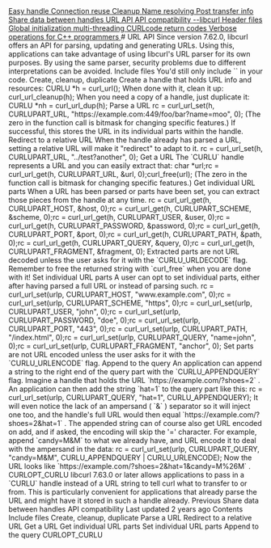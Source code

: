 <a href="easyhandle.html" class="navButton-94f2579c--pageItemWithChildrenNested-2c5d8183--navButtonClickable-161b88ca">
<span class="text-4505230f--UIH300-2063425d--textContentFamily-49a318e1--navButtonLabel-14a4968f">Easy handle</span>
</a>
<a href="connectionreuse.html" class="navButton-94f2579c--pageItemWithChildrenNested-2c5d8183--navButtonClickable-161b88ca">
<span class="text-4505230f--UIH300-2063425d--textContentFamily-49a318e1--navButtonLabel-14a4968f">Connection reuse</span>
</a>
<a href="cleanup.html" class="navButton-94f2579c--pageItemWithChildrenNested-2c5d8183--navButtonClickable-161b88ca">
<span class="text-4505230f--UIH300-2063425d--textContentFamily-49a318e1--navButtonLabel-14a4968f">Cleanup</span>
</a>
<a href="names.html" class="navButton-94f2579c--pageItemWithChildrenNested-2c5d8183--navButtonClickable-161b88ca">
<span class="text-4505230f--UIH300-2063425d--textContentFamily-49a318e1--navButtonLabel-14a4968f">Name resolving</span>
</a>
<a href="getinfo.html" class="navButton-94f2579c--pageItemWithChildrenNested-2c5d8183--navButtonClickable-161b88ca">
<span class="text-4505230f--UIH300-2063425d--textContentFamily-49a318e1--navButtonLabel-14a4968f">Post transfer info</span>
</a>
<a href="sharing.html" class="navButton-94f2579c--pageItemWithChildrenNested-2c5d8183--navButtonClickable-161b88ca">
<span class="text-4505230f--UIH300-2063425d--textContentFamily-49a318e1--navButtonLabel-14a4968f">Share data between handles</span>
</a>
<a href="url.html" class="navButton-94f2579c--pageItemWithChildrenNested-2c5d8183--navButtonClickable-161b88ca--navButtonOpened-6a88552e">
<span class="text-4505230f--UIH300-2063425d--textContentFamily-49a318e1--navButtonLabel-14a4968f">URL API</span>
</a>
<a href="api.html" class="navButton-94f2579c--pageItemWithChildrenNested-2c5d8183--navButtonClickable-161b88ca">
<span class="text-4505230f--UIH300-2063425d--textContentFamily-49a318e1--navButtonLabel-14a4968f">API compatibility</span>
</a>
<a href="libcurl.html" class="navButton-94f2579c--pageItemWithChildrenNested-2c5d8183--navButtonClickable-161b88ca">
<span class="text-4505230f--UIH300-2063425d--textContentFamily-49a318e1--navButtonLabel-14a4968f">--libcurl</span>
</a>
<a href="headers.html" class="navButton-94f2579c--pageItemWithChildrenNested-2c5d8183--navButtonClickable-161b88ca">
<span class="text-4505230f--UIH300-2063425d--textContentFamily-49a318e1--navButtonLabel-14a4968f">Header files</span>
</a>
<a href="globalinit.html" class="navButton-94f2579c--pageItemWithChildrenNested-2c5d8183--navButtonClickable-161b88ca">
<span class="text-4505230f--UIH300-2063425d--textContentFamily-49a318e1--navButtonLabel-14a4968f">Global initialization</span>
</a>
<a href="threading.html" class="navButton-94f2579c--pageItemWithChildrenNested-2c5d8183--navButtonClickable-161b88ca">
<span class="text-4505230f--UIH300-2063425d--textContentFamily-49a318e1--navButtonLabel-14a4968f">multi-threading</span>
</a>
<a href="curlcode.html" class="navButton-94f2579c--pageItemWithChildrenNested-2c5d8183--navButtonClickable-161b88ca">
<span class="text-4505230f--UIH300-2063425d--textContentFamily-49a318e1--navButtonLabel-14a4968f">CURLcode return codes</span>
</a>
<a href="verbose.html" class="navButton-94f2579c--pageItemWithChildrenNested-2c5d8183--navButtonClickable-161b88ca">
<span class="text-4505230f--UIH300-2063425d--textContentFamily-49a318e1--navButtonLabel-14a4968f">Verbose operations</span>
</a>
<a href="cplusplus.html" class="navButton-94f2579c--pageItemWithChildrenNested-2c5d8183--navButtonClickable-161b88ca">
<span class="text-4505230f--UIH300-2063425d--textContentFamily-49a318e1--navButtonLabel-14a4968f">for C++ programmers</span>
</a>
# <span class="text-4505230f--DisplayH900-bfb998fa--textContentFamily-49a318e1">URL API</span>
<span class="text-4505230f--UIH300-2063425d--textUIFamily-5ebd8e40--text-8ee2c8b2">
</span>
<span class="text-4505230f--UIH300-2063425d--textUIFamily-5ebd8e40--text-8ee2c8b2">
</span>
<span class="text-4505230f--TextH400-3033861f--textContentFamily-49a318e1">
<span data-key="0728533b55464c3eb1f3871bb4a95ea2">
<span data-offset-key="0728533b55464c3eb1f3871bb4a95ea2:0">Since version 7.62.0, libcurl offers an API for parsing, updating and generating URLs. Using this, applications can take advantage of using libcurl's URL parser for its own purposes. By using the same parser, security problems due to different interpretations can be avoided.</span>
</span>
</span>
<span class="text-4505230f--HeadingH700-04e1a2a3--textContentFamily-49a318e1">
<span data-key="0ac02092041545b0bd1b70baaabca5fd">
<span data-offset-key="0ac02092041545b0bd1b70baaabca5fd:0">Include files</span>
</span>
</span>
<span class="text-4505230f--TextH400-3033861f--textContentFamily-49a318e1">
<span data-key="9c7e483d76484c6ba7185ecbec69d9fa">
<span data-offset-key="9c7e483d76484c6ba7185ecbec69d9fa:0">You'd still only include </span>
<span data-offset-key="9c7e483d76484c6ba7185ecbec69d9fa:1">`<curl/curl.h>`</span>
<span data-offset-key="9c7e483d76484c6ba7185ecbec69d9fa:2"> in your code.</span>
</span>
</span>
<span class="text-4505230f--HeadingH700-04e1a2a3--textContentFamily-49a318e1">
<span data-key="b4663225ff9344d783c75eab5c396fe5">
<span data-offset-key="b4663225ff9344d783c75eab5c396fe5:0">Create, cleanup, duplicate</span>
</span>
</span>
<span class="text-4505230f--TextH400-3033861f--textContentFamily-49a318e1">
<span data-key="b391a05a927049d4bb0cc4224793886f">
<span data-offset-key="b391a05a927049d4bb0cc4224793886f:0">Create a handle that holds URL info and resources:</span>
</span>
</span>    CURLU *h = curl_url();<span class="text-4505230f--TextH400-3033861f--textContentFamily-49a318e1">
<span data-key="010ae425e22241489c0d0254c23a820c">
<span data-offset-key="010ae425e22241489c0d0254c23a820c:0">When done with it, clean it up:</span>
</span>
</span>    curl_url_cleanup(h);<span class="text-4505230f--TextH400-3033861f--textContentFamily-49a318e1">
<span data-key="415ff41f472a4f429f0724b5e2e273b7">
<span data-offset-key="415ff41f472a4f429f0724b5e2e273b7:0">When you need a copy of a handle, just duplicate it:</span>
</span>
</span>    CURLU *nh = curl_url_dup(h);<span class="text-4505230f--HeadingH700-04e1a2a3--textContentFamily-49a318e1">
<span data-key="f465cecbd34644ea9993f7a4d05d0603">
<span data-offset-key="f465cecbd34644ea9993f7a4d05d0603:0">Parse a URL</span>
</span>
</span>    rc = curl_url_set(h, CURLUPART_URL, "https://example.com:449/foo/bar?name=moo", 0);<span class="text-4505230f--TextH400-3033861f--textContentFamily-49a318e1">
<span data-key="46b26c9b80c948038481ef74982b7b76">
<span data-offset-key="46b26c9b80c948038481ef74982b7b76:0">(The zero in the function call is bitmask for changing specific features.)</span>
</span>
</span>
<span class="text-4505230f--TextH400-3033861f--textContentFamily-49a318e1">
<span data-key="1cd200a5813f44f9bd52c13bc91d7323">
<span data-offset-key="1cd200a5813f44f9bd52c13bc91d7323:0">If successful, this stores the URL in its individual parts within the handle.</span>
</span>
</span>
<span class="text-4505230f--HeadingH700-04e1a2a3--textContentFamily-49a318e1">
<span data-key="08829319028441889890164407545c09">
<span data-offset-key="08829319028441889890164407545c09:0">Redirect to a relative URL</span>
</span>
</span>
<span class="text-4505230f--TextH400-3033861f--textContentFamily-49a318e1">
<span data-key="b378d428f88148109f31c1e80289e044">
<span data-offset-key="b378d428f88148109f31c1e80289e044:0">When the handle already has parsed a URL, setting a relative URL will make it "redirect" to adapt to it.</span>
</span>
</span>    rc = curl_url_set(h, CURLUPART_URL, "../test?another", 0);<span class="text-4505230f--HeadingH700-04e1a2a3--textContentFamily-49a318e1">
<span data-key="231641af1c974fa595d94344588b4599">
<span data-offset-key="231641af1c974fa595d94344588b4599:0">Get a URL</span>
</span>
</span>
<span class="text-4505230f--TextH400-3033861f--textContentFamily-49a318e1">
<span data-key="f7d625312efa41af83b4737441461049">
<span data-offset-key="f7d625312efa41af83b4737441461049:0">The </span>
<span data-offset-key="f7d625312efa41af83b4737441461049:1">`CURLU`</span>
<span data-offset-key="f7d625312efa41af83b4737441461049:2"> handle represents a URL and you can easily extract that:</span>
</span>
</span>    char *url;rc = curl_url_get(h, CURLUPART_URL, &url, 0);curl_free(url);<span class="text-4505230f--TextH400-3033861f--textContentFamily-49a318e1">
<span data-key="57fbc9d607984d618befeae142cebb02">
<span data-offset-key="57fbc9d607984d618befeae142cebb02:0">(The zero in the function call is bitmask for changing specific features.)</span>
</span>
</span>
<span class="text-4505230f--HeadingH700-04e1a2a3--textContentFamily-49a318e1">
<span data-key="d695f6a48b814a42ab3a2cc16d574493">
<span data-offset-key="d695f6a48b814a42ab3a2cc16d574493:0">Get individual URL parts</span>
</span>
</span>
<span class="text-4505230f--TextH400-3033861f--textContentFamily-49a318e1">
<span data-key="8fa3ad516b514b4baa8f926993efc49e">
<span data-offset-key="8fa3ad516b514b4baa8f926993efc49e:0">When a URL has been parsed or parts have been set, you can extract those pieces from the handle at any time.</span>
</span>
</span>    rc = curl_url_get(h, CURLUPART_HOST, &host, 0);rc = curl_url_get(h, CURLUPART_SCHEME, &scheme, 0);rc = curl_url_get(h, CURLUPART_USER, &user, 0);rc = curl_url_get(h, CURLUPART_PASSWORD, &password, 0);rc = curl_url_get(h, CURLUPART_PORT, &port, 0);rc = curl_url_get(h, CURLUPART_PATH, &path, 0);rc = curl_url_get(h, CURLUPART_QUERY, &query, 0);rc = curl_url_get(h, CURLUPART_FRAGMENT, &fragment, 0);<span class="text-4505230f--TextH400-3033861f--textContentFamily-49a318e1">
<span data-key="90cb4881ed194d5299412b51867d3292">
<span data-offset-key="90cb4881ed194d5299412b51867d3292:0">Extracted parts are not URL decoded unless the user asks for it with the </span>
<span data-offset-key="90cb4881ed194d5299412b51867d3292:1">`CURLU_URLDECODE`</span>
<span data-offset-key="90cb4881ed194d5299412b51867d3292:2"> flag.</span>
</span>
</span>
<span class="text-4505230f--TextH400-3033861f--textContentFamily-49a318e1">
<span data-key="71c3abf482a04ac5962d8e104c9e8d76">
<span data-offset-key="71c3abf482a04ac5962d8e104c9e8d76:0">Remember to free the returned string with </span>
<span data-offset-key="71c3abf482a04ac5962d8e104c9e8d76:1">`curl_free`</span>
<span data-offset-key="71c3abf482a04ac5962d8e104c9e8d76:2"> when you are done with it!</span>
</span>
</span>
<span class="text-4505230f--HeadingH700-04e1a2a3--textContentFamily-49a318e1">
<span data-key="69c75fa5538c4d6a85ce2a49ef5454e9">
<span data-offset-key="69c75fa5538c4d6a85ce2a49ef5454e9:0">Set individual URL parts</span>
</span>
</span>
<span class="text-4505230f--TextH400-3033861f--textContentFamily-49a318e1">
<span data-key="c5646670e006488ab29f3bdac898cdcb">
<span data-offset-key="c5646670e006488ab29f3bdac898cdcb:0">A user can opt to set individual parts, either after having parsed a full URL or instead of parsing such.</span>
</span>
</span>    rc = curl_url_set(urlp, CURLUPART_HOST, "www.example.com", 0);rc = curl_url_set(urlp, CURLUPART_SCHEME, "https", 0);rc = curl_url_set(urlp, CURLUPART_USER, "john", 0);rc = curl_url_set(urlp, CURLUPART_PASSWORD, "doe", 0);rc = curl_url_set(urlp, CURLUPART_PORT, "443", 0);rc = curl_url_set(urlp, CURLUPART_PATH, "/index.html", 0);rc = curl_url_set(urlp, CURLUPART_QUERY, "name=john", 0);rc = curl_url_set(urlp, CURLUPART_FRAGMENT, "anchor", 0);<span class="text-4505230f--TextH400-3033861f--textContentFamily-49a318e1">
<span data-key="28cf6742152f4437a5f0d6fe4ea1287b">
<span data-offset-key="28cf6742152f4437a5f0d6fe4ea1287b:0">Set parts are not URL encoded unless the user asks for it with the </span>
<span data-offset-key="28cf6742152f4437a5f0d6fe4ea1287b:1">`CURLU_URLENCODE`</span>
<span data-offset-key="28cf6742152f4437a5f0d6fe4ea1287b:2"> flag.</span>
</span>
</span>
<span class="text-4505230f--HeadingH700-04e1a2a3--textContentFamily-49a318e1">
<span data-key="46bffdce79744e619ec0e36729bc025c">
<span data-offset-key="46bffdce79744e619ec0e36729bc025c:0">Append to the query</span>
</span>
</span>
<span class="text-4505230f--TextH400-3033861f--textContentFamily-49a318e1">
<span data-key="cd305dcb44624e569a63f3ca77779481">
<span data-offset-key="cd305dcb44624e569a63f3ca77779481:0">An application can append a string to the right end of the query part with the </span>
<span data-offset-key="cd305dcb44624e569a63f3ca77779481:1">`CURLU_APPENDQUERY`</span>
<span data-offset-key="cd305dcb44624e569a63f3ca77779481:2"> flag.</span>
</span>
</span>
<span class="text-4505230f--TextH400-3033861f--textContentFamily-49a318e1">
<span data-key="d53781a2fd714a6aa1035f4de3f074b4">
<span data-offset-key="d53781a2fd714a6aa1035f4de3f074b4:0">Imagine a handle that holds the URL </span>
<span data-offset-key="d53781a2fd714a6aa1035f4de3f074b4:1">`https://example.com/?shoes=2`</span>
<span data-offset-key="d53781a2fd714a6aa1035f4de3f074b4:2">. An application can then add the string </span>
<span data-offset-key="d53781a2fd714a6aa1035f4de3f074b4:3">`hat=1`</span>
<span data-offset-key="d53781a2fd714a6aa1035f4de3f074b4:4"> to the query part like this:</span>
</span>
</span>    rc = curl_url_set(urlp, CURLUPART_QUERY, "hat=1", CURLU_APPENDQUERY);<span class="text-4505230f--TextH400-3033861f--textContentFamily-49a318e1">
<span data-key="ac513f77af0f458cac9b870e3440fe33">
<span data-offset-key="ac513f77af0f458cac9b870e3440fe33:0">It will even notice the lack of an ampersand (</span>
<span data-offset-key="ac513f77af0f458cac9b870e3440fe33:1">`&`</span>
<span data-offset-key="ac513f77af0f458cac9b870e3440fe33:2">) separator so it will inject one too, and the handle's full URL would then equal </span>
<span data-offset-key="ac513f77af0f458cac9b870e3440fe33:3">`https://example.com/?shoes=2&hat=1`</span>
<span data-offset-key="ac513f77af0f458cac9b870e3440fe33:4">.</span>
</span>
</span>
<span class="text-4505230f--TextH400-3033861f--textContentFamily-49a318e1">
<span data-key="d9c0066a63e84b638f68c71fc1edbb8e">
<span data-offset-key="d9c0066a63e84b638f68c71fc1edbb8e:0">The appended string can of course also get URL encoded on add, and if asked, the encoding will skip the '=' character. For example, append </span>
<span data-offset-key="d9c0066a63e84b638f68c71fc1edbb8e:1">`candy=M&M`</span>
<span data-offset-key="d9c0066a63e84b638f68c71fc1edbb8e:2"> to what we already have, and URL encode it to deal with the ampersand in the data:</span>
</span>
</span>    rc = curl_url_set(urlp, CURLUPART_QUERY, "candy=M&M", CURLU_APPENDQUERY | CURLU_URLENCODE);<span class="text-4505230f--TextH400-3033861f--textContentFamily-49a318e1">
<span data-key="db1b5b9399284edcb42d53c78e9bb5ef">
<span data-offset-key="db1b5b9399284edcb42d53c78e9bb5ef:0">Now the URL looks like </span>
<span data-offset-key="db1b5b9399284edcb42d53c78e9bb5ef:1">`https://example.com/?shoes=2&hat=1&candy=M%26M`</span>
<span data-offset-key="db1b5b9399284edcb42d53c78e9bb5ef:2">.</span>
</span>
</span>
<span class="text-4505230f--HeadingH700-04e1a2a3--textContentFamily-49a318e1">
<span data-key="9b8b40dec76c43f4bea977df0b0df539">
<span data-offset-key="9b8b40dec76c43f4bea977df0b0df539:0">CURLOPT_CURLU</span>
</span>
</span>
<span class="text-4505230f--TextH400-3033861f--textContentFamily-49a318e1">
<span data-key="bbfdfb53c0524aeba95baadd52865706">
<span data-offset-key="bbfdfb53c0524aeba95baadd52865706:0">libcurl 7.63.0 or later allows applications to pass in a </span>
<span data-offset-key="bbfdfb53c0524aeba95baadd52865706:1">`CURLU`</span>
<span data-offset-key="bbfdfb53c0524aeba95baadd52865706:2"> handle instead of a URL string to tell curl what to transfer to or from. This is particularly convenient for applications that already parse the URL and might have it stored in such a handle already.</span>
</span>
</span>
<a href="sharing.html" class="reset-3c756112--card-6570f064--whiteCard-fff091a4--cardPrevious-56a5e674">
</a>
<span class="text-4505230f--TextH200-a3425406--textContentFamily-49a318e1">Previous</span>
<span class="text-4505230f--UIH400-4e41e82a--textContentFamily-49a318e1">Share data between handles</span>
<a href="api.html" class="reset-3c756112--card-6570f064--whiteCard-fff091a4--cardNext-19241c42">
</a>
<span class="text-4505230f--UIH400-4e41e82a--textContentFamily-49a318e1">API compatibility</span>
<span class="text-4505230f--TextH200-a3425406--textContentFamily-49a318e1">Last updated 2 years ago</span>
<span class="text-4505230f--InfoH100-1e92e1d1--textContentFamily-49a318e1">Contents</span>
<a href="url.html#include-files" class="reset-3c756112--menuItem-aa02f6ec--menuItemLight-757d5235--menuItemInline-173bdf97--pageTocItem-f4427024">
</a>
<span class="text-4505230f--UIH300-2063425d--textContentFamily-49a318e1">
<span class="text-4505230f--UIH200-50ead35f--textContentFamily-49a318e1">Include files</span>
</span>
<a href="url.html#create-cleanup-duplicate" class="reset-3c756112--menuItem-aa02f6ec--menuItemLight-757d5235--menuItemInline-173bdf97--pageTocItem-f4427024">
</a>
<span class="text-4505230f--UIH300-2063425d--textContentFamily-49a318e1">
<span class="text-4505230f--UIH200-50ead35f--textContentFamily-49a318e1">Create, cleanup, duplicate</span>
</span>
<a href="url.html#parse-a-url" class="reset-3c756112--menuItem-aa02f6ec--menuItemLight-757d5235--menuItemInline-173bdf97--pageTocItem-f4427024">
</a>
<span class="text-4505230f--UIH300-2063425d--textContentFamily-49a318e1">
<span class="text-4505230f--UIH200-50ead35f--textContentFamily-49a318e1">Parse a URL</span>
</span>
<a href="url.html#redirect-to-a-relative-url" class="reset-3c756112--menuItem-aa02f6ec--menuItemLight-757d5235--menuItemInline-173bdf97--pageTocItem-f4427024">
</a>
<span class="text-4505230f--UIH300-2063425d--textContentFamily-49a318e1">
<span class="text-4505230f--UIH200-50ead35f--textContentFamily-49a318e1">Redirect to a relative URL</span>
</span>
<a href="url.html#get-a-url" class="reset-3c756112--menuItem-aa02f6ec--menuItemLight-757d5235--menuItemInline-173bdf97--pageTocItem-f4427024">
</a>
<span class="text-4505230f--UIH300-2063425d--textContentFamily-49a318e1">
<span class="text-4505230f--UIH200-50ead35f--textContentFamily-49a318e1">Get a URL</span>
</span>
<a href="url.html#get-individual-url-parts" class="reset-3c756112--menuItem-aa02f6ec--menuItemLight-757d5235--menuItemInline-173bdf97--pageTocItem-f4427024">
</a>
<span class="text-4505230f--UIH300-2063425d--textContentFamily-49a318e1">
<span class="text-4505230f--UIH200-50ead35f--textContentFamily-49a318e1">Get individual URL parts</span>
</span>
<a href="url.html#set-individual-url-parts" class="reset-3c756112--menuItem-aa02f6ec--menuItemLight-757d5235--menuItemInline-173bdf97--pageTocItem-f4427024">
</a>
<span class="text-4505230f--UIH300-2063425d--textContentFamily-49a318e1">
<span class="text-4505230f--UIH200-50ead35f--textContentFamily-49a318e1">Set individual URL parts</span>
</span>
<a href="url.html#append-to-the-query" class="reset-3c756112--menuItem-aa02f6ec--menuItemLight-757d5235--menuItemInline-173bdf97--pageTocItem-f4427024">
</a>
<span class="text-4505230f--UIH300-2063425d--textContentFamily-49a318e1">
<span class="text-4505230f--UIH200-50ead35f--textContentFamily-49a318e1">Append to the query</span>
</span>
<a href="url.html#curlopt_curlu" class="reset-3c756112--menuItem-aa02f6ec--menuItemLight-757d5235--menuItemInline-173bdf97--pageTocItem-f4427024">
</a>
<span class="text-4505230f--UIH300-2063425d--textContentFamily-49a318e1">
<span class="text-4505230f--UIH200-50ead35f--textContentFamily-49a318e1">CURLOPT_CURLU</span>
</span>
